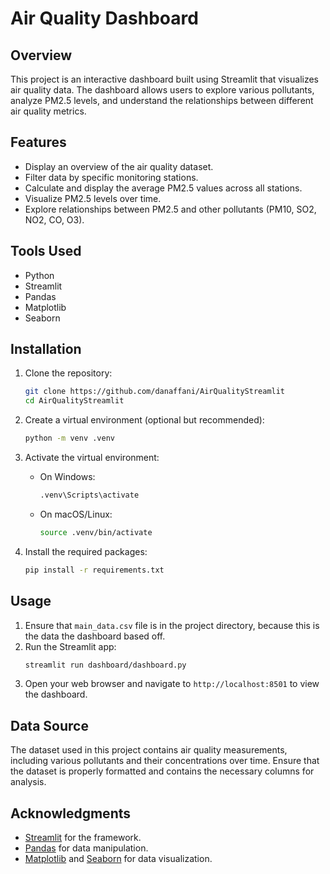 # Air Quality Dashboard

## Overview
This project is an interactive dashboard built using Streamlit that visualizes air quality data. The dashboard allows users to explore various pollutants, analyze PM2.5 levels, and understand the relationships between different air quality metrics.

## Features
- Display an overview of the air quality dataset.
- Filter data by specific monitoring stations.
- Calculate and display the average PM2.5 values across all stations.
- Visualize PM2.5 levels over time.
- Explore relationships between PM2.5 and other pollutants (PM10, SO2, NO2, CO, O3).

## Tools Used
- Python
- Streamlit
- Pandas
- Matplotlib
- Seaborn

## Installation

1. Clone the repository:
   ```bash
   git clone https://github.com/danaffani/AirQualityStreamlit
   cd AirQualityStreamlit
   ```

2. Create a virtual environment (optional but recommended):
   ```bash
   python -m venv .venv
   ```

3. Activate the virtual environment:
   - On Windows:
     ```bash
     .venv\Scripts\activate
     ```
   - On macOS/Linux:
     ```bash
     source .venv/bin/activate
     ```

4. Install the required packages:
   ```bash
   pip install -r requirements.txt
   ```

## Usage

1. Ensure that `main_data.csv` file is in the project directory, because this is the data the dashboard based off.
2. Run the Streamlit app:
   ```bash
   streamlit run dashboard/dashboard.py
   ```
3. Open your web browser and navigate to `http://localhost:8501` to view the dashboard.

## Data Source
The dataset used in this project contains air quality measurements, including various pollutants and their concentrations over time. Ensure that the dataset is properly formatted and contains the necessary columns for analysis.

## Acknowledgments
- [Streamlit](https://streamlit.io/) for the framework.
- [Pandas](https://pandas.pydata.org/) for data manipulation.
- [Matplotlib](https://matplotlib.org/) and [Seaborn](https://seaborn.pydata.org/) for data visualization.